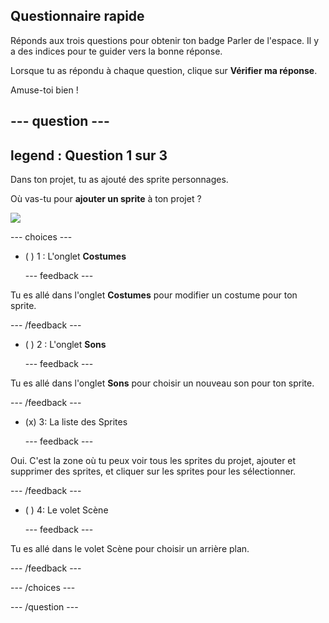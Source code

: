 ## Questionnaire rapide

Réponds aux trois questions pour obtenir ton badge Parler de l'espace. Il y a des indices pour te guider vers la bonne réponse.

Lorsque tu as répondu à chaque question, clique sur **Vérifier ma réponse**.

Amuse-toi bien !

--- question ---
---
legend : Question 1 sur 3
---

Dans ton projet, tu as ajouté des sprite personnages.

Où vas-tu pour **ajouter un sprite** à ton projet ?

![](images/question1.png)

--- choices ---

- ( ) 1 : L'onglet **Costumes**

  --- feedback ---

Tu es allé dans l'onglet **Costumes** pour modifier un costume pour ton sprite.

  --- /feedback ---

- ( ) 2 : L'onglet **Sons**

  --- feedback ---

Tu es allé dans l'onglet **Sons** pour choisir un nouveau son pour ton sprite.

  --- /feedback ---

- (x) 3: La liste des Sprites

  --- feedback ---

Oui. C'est la zone où tu peux voir tous les sprites du projet, ajouter et supprimer des sprites, et cliquer sur les sprites pour les sélectionner.

  --- /feedback ---

- ( ) 4: Le volet Scène

  --- feedback ---

Tu es allé dans le volet Scène pour choisir un arrière plan.

  --- /feedback ---

--- /choices ---

--- /question ---
